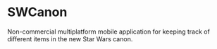 # SWCanon

Non-commercial multiplatform  mobile application for keeping track of different items in the new Star Wars canon.
